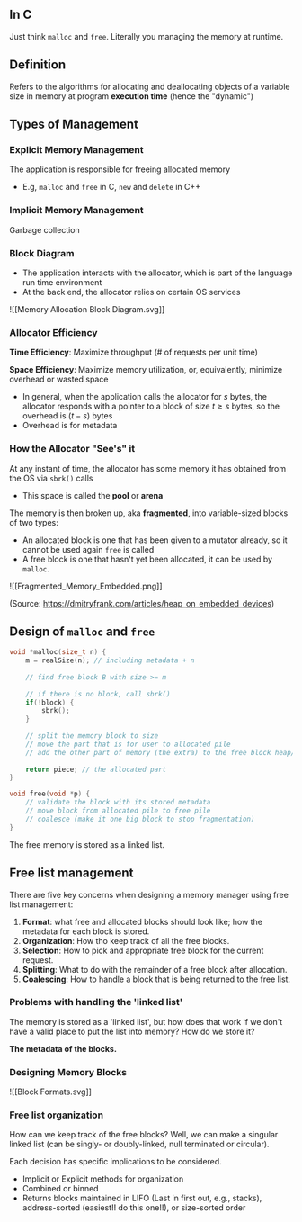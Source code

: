 
## In C

Just think `malloc` and `free`. Literally you managing the memory at runtime.

## Definition

Refers to the algorithms for allocating and deallocating objects of a variable size in memory at program **execution time** (hence the "dynamic")

## Types of Management

### Explicit Memory Management

The application is responsible for freeing allocated memory
- E.g, `malloc` and `free` in C, `new` and `delete` in C++

### Implicit Memory Management

Garbage collection

### Block Diagram

- The application interacts with the allocator, which is part of the language run time environment
- At the back end, the allocator relies on certain OS services

![[Memory Allocation Block Diagram.svg]]

### Allocator Efficiency

**Time Efficiency**: Maximize throughput (# of requests per unit time)

**Space Efficiency**: Maximize memory utilization, or, equivalently, minimize overhead or wasted space
- In general, when the application calls the allocator for $s$ bytes, the allocator responds with a pointer to a block of size $t\geq s$ bytes, so the overhead is $(t-s)$ bytes
- Overhead is for metadata

### How the Allocator "See's" it

At any instant of time, the allocator has some memory it has obtained from the OS via `sbrk()` calls
- This space is called the **pool** or **arena**

The memory is then broken up, aka **fragmented**, into variable-sized blocks of two types:
- An allocated block is one that has been given to a mutator already, so it cannot be used again `free` is called
- A free block is one that hasn't yet been allocated, it can be used by `malloc`.

![[Fragmented_Memory_Embedded.png]]

(Source: https://dmitryfrank.com/articles/heap_on_embedded_devices)

## Design of `malloc` and `free`

```c
void *malloc(size_t n) {
	m = realSize(n); // including metadata + n
	
	// find free block B with size >= m
	
	// if there is no block, call sbrk()
	if(!block) {
		sbrk();
	}
	
	// split the memory block to size
	// move the part that is for user to allocated pile
	// add the other part of memory (the extra) to the free block heap/pile
	
	return piece; // the allocated part
}
```

```c
void free(void *p) {
	// validate the block with its stored metadata
	// move block from allocated pile to free pile
	// coalesce (make it one big block to stop fragmentation)
}
```

The free memory is stored as a linked list.

## Free list management 

There are five key concerns when designing a memory manager using free list management:
1. **Format**: what free and allocated blocks should look like; how the metadata for each block is stored.
2. **Organization**: How tho keep track of all the free blocks.
3. **Selection**: How to pick and appropriate free block for the current request.
4. **Splitting**: What to do with the remainder of a free block after allocation.
5. **Coalescing**: How to handle a block that is being returned to the free list.

### Problems with handling the 'linked list'

The memory is stored as a 'linked list', but how does that work if we don't have a valid place to put the list into memory? How do we store it?

**The metadata of the blocks.**

### Designing Memory Blocks

![[Block Formats.svg]]

### Free list organization

How can we keep track of the free blocks? Well, we can make a singular linked list (can be singly- or doubly-linked, null terminated or circular).

Each decision has specific implications to be considered.

- Implicit or Explicit methods for organization
- Combined or binned 
- Returns blocks maintained in LIFO (Last in first out, e.g., stacks), address-sorted (easiest!! do this one!!), or size-sorted order


